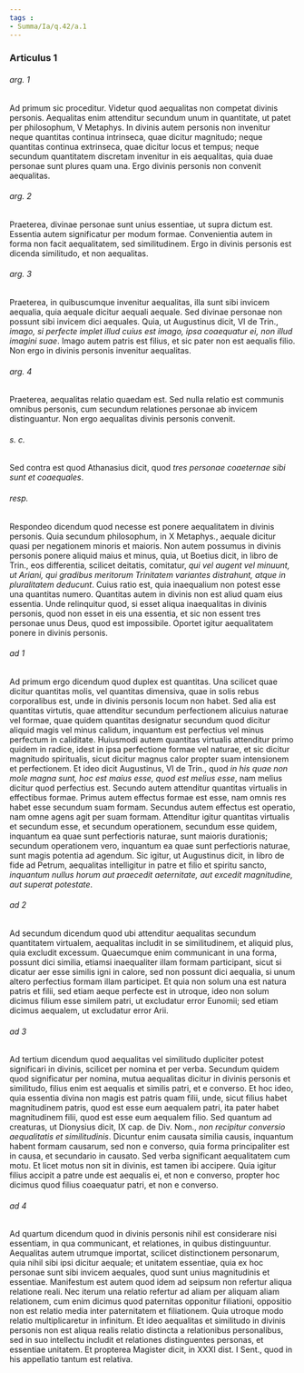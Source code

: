 ```yaml
---
tags : 
- Summa/Ia/q.42/a.1
---
```


### Articulus 1

###### arg. 1
Ad primum sic proceditur. Videtur quod aequalitas non competat divinis personis. Aequalitas enim attenditur secundum unum in quantitate, ut patet per philosophum, V Metaphys. In divinis autem personis non invenitur neque quantitas continua intrinseca, quae dicitur magnitudo; neque quantitas continua extrinseca, quae dicitur locus et tempus; neque secundum quantitatem discretam invenitur in eis aequalitas, quia duae personae sunt plures quam una. Ergo divinis personis non convenit aequalitas.

###### arg. 2
Praeterea, divinae personae sunt unius essentiae, ut supra dictum est. Essentia autem significatur per modum formae. Convenientia autem in forma non facit aequalitatem, sed similitudinem. Ergo in divinis personis est dicenda similitudo, et non aequalitas.

###### arg. 3
Praeterea, in quibuscumque invenitur aequalitas, illa sunt sibi invicem aequalia, quia aequale dicitur aequali aequale. Sed divinae personae non possunt sibi invicem dici aequales. Quia, ut Augustinus dicit, VI de Trin., *imago, si perfecte implet illud cuius est imago, ipsa coaequatur ei, non illud imagini suae*. Imago autem patris est filius, et sic pater non est aequalis filio. Non ergo in divinis personis invenitur aequalitas.

###### arg. 4
Praeterea, aequalitas relatio quaedam est. Sed nulla relatio est communis omnibus personis, cum secundum relationes personae ab invicem distinguantur. Non ergo aequalitas divinis personis convenit.

###### s. c.
Sed contra est quod Athanasius dicit, quod *tres personae coaeternae sibi sunt et coaequales*.

###### resp.
Respondeo dicendum quod necesse est ponere aequalitatem in divinis personis. Quia secundum philosophum, in X Metaphys., aequale dicitur quasi per negationem minoris et maioris. Non autem possumus in divinis personis ponere aliquid maius et minus, quia, ut Boetius dicit, in libro de Trin., eos differentia, scilicet deitatis, comitatur, *qui vel augent vel minuunt, ut Ariani, qui gradibus meritorum Trinitatem variantes distrahunt, atque in pluralitatem deducunt*. Cuius ratio est, quia inaequalium non potest esse una quantitas numero. Quantitas autem in divinis non est aliud quam eius essentia. Unde relinquitur quod, si esset aliqua inaequalitas in divinis personis, quod non esset in eis una essentia, et sic non essent tres personae unus Deus, quod est impossibile. Oportet igitur aequalitatem ponere in divinis personis.

###### ad 1
Ad primum ergo dicendum quod duplex est quantitas. Una scilicet quae dicitur quantitas molis, vel quantitas dimensiva, quae in solis rebus corporalibus est, unde in divinis personis locum non habet. Sed alia est quantitas virtutis, quae attenditur secundum perfectionem alicuius naturae vel formae, quae quidem quantitas designatur secundum quod dicitur aliquid magis vel minus calidum, inquantum est perfectius vel minus perfectum in caliditate. Huiusmodi autem quantitas virtualis attenditur primo quidem in radice, idest in ipsa perfectione formae vel naturae, et sic dicitur magnitudo spiritualis, sicut dicitur magnus calor propter suam intensionem et perfectionem. Et ideo dicit Augustinus, VI de Trin., quod *in his quae non mole magna sunt, hoc est maius esse, quod est melius esse*, nam melius dicitur quod perfectius est. Secundo autem attenditur quantitas virtualis in effectibus formae. Primus autem effectus formae est esse, nam omnis res habet esse secundum suam formam. Secundus autem effectus est operatio, nam omne agens agit per suam formam. Attenditur igitur quantitas virtualis et secundum esse, et secundum operationem, secundum esse quidem, inquantum ea quae sunt perfectioris naturae, sunt maioris durationis; secundum operationem vero, inquantum ea quae sunt perfectioris naturae, sunt magis potentia ad agendum. Sic igitur, ut Augustinus dicit, in libro de fide ad Petrum, aequalitas intelligitur in patre et filio et spiritu sancto, *inquantum nullus horum aut praecedit aeternitate, aut excedit magnitudine, aut superat potestate*.

###### ad 2
Ad secundum dicendum quod ubi attenditur aequalitas secundum quantitatem virtualem, aequalitas includit in se similitudinem, et aliquid plus, quia excludit excessum. Quaecumque enim communicant in una forma, possunt dici similia, etiamsi inaequaliter illam formam participant, sicut si dicatur aer esse similis igni in calore, sed non possunt dici aequalia, si unum altero perfectius formam illam participet. Et quia non solum una est natura patris et filii, sed etiam aeque perfecte est in utroque, ideo non solum dicimus filium esse similem patri, ut excludatur error Eunomii; sed etiam dicimus aequalem, ut excludatur error Arii.

###### ad 3
Ad tertium dicendum quod aequalitas vel similitudo dupliciter potest significari in divinis, scilicet per nomina et per verba. Secundum quidem quod significatur per nomina, mutua aequalitas dicitur in divinis personis et similitudo, filius enim est aequalis et similis patri, et e converso. Et hoc ideo, quia essentia divina non magis est patris quam filii, unde, sicut filius habet magnitudinem patris, quod est esse eum aequalem patri, ita pater habet magnitudinem filii, quod est esse eum aequalem filio. Sed quantum ad creaturas, ut Dionysius dicit, IX cap. de Div. Nom., *non recipitur conversio aequalitatis et similitudinis*. Dicuntur enim causata similia causis, inquantum habent formam causarum, sed non e converso, quia forma principaliter est in causa, et secundario in causato. Sed verba significant aequalitatem cum motu. Et licet motus non sit in divinis, est tamen ibi accipere. Quia igitur filius accipit a patre unde est aequalis ei, et non e converso, propter hoc dicimus quod filius coaequatur patri, et non e converso.

###### ad 4
Ad quartum dicendum quod in divinis personis nihil est considerare nisi essentiam, in qua communicant, et relationes, in quibus distinguuntur. Aequalitas autem utrumque importat, scilicet distinctionem personarum, quia nihil sibi ipsi dicitur aequale; et unitatem essentiae, quia ex hoc personae sunt sibi invicem aequales, quod sunt unius magnitudinis et essentiae. Manifestum est autem quod idem ad seipsum non refertur aliqua relatione reali. Nec iterum una relatio refertur ad aliam per aliquam aliam relationem, cum enim dicimus quod paternitas opponitur filiationi, oppositio non est relatio media inter paternitatem et filiationem. Quia utroque modo relatio multiplicaretur in infinitum. Et ideo aequalitas et similitudo in divinis personis non est aliqua realis relatio distincta a relationibus personalibus, sed in suo intellectu includit et relationes distinguentes personas, et essentiae unitatem. Et propterea Magister dicit, in XXXI dist. I Sent., quod in his appellatio tantum est relativa.

